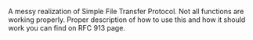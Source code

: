 A messy realization of Simple File Transfer Protocol. Not all functions are working properly. 
Proper description of how to use this and how it should work you can find on RFC 913 page.
